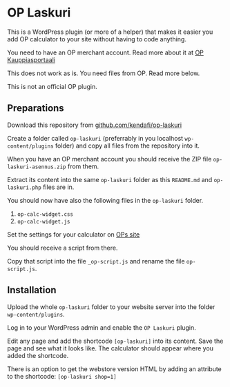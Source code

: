 # OP Laskuri #

This is a WordPress plugin (or more of a helper) that makes it easier you add
OP calculator to your site without having to code anything.

You need to have an OP merchant account. Read more about it at [OP Kauppiasportaali](https://kauppiasportaali.fi)

This does not work as is. You need files from OP. Read more below.

This is not an official OP plugin.

## Preparations ##

Download this repository from [github.com/kendafi/op-laskuri](https://github.com/kendafi/op-laskuri)

Create a folder called `op-laskuri` (preferrably in you localhost `wp-content/plugins` folder)
and copy all files from the repository into it.

When you have an OP merchant account you should receive the ZIP file `op-laskuri-asennus.zip` from them.

Extract its content into the same `op-laskuri` folder as this `README.md` and `op-laskuri.php` files are in.

You should now have also the following files in the `op-laskuri` folder.

1. `op-calc-widget.css`
2. `op-calc-widget.js`

Set the settings for your calculator on
[OPs site](https://kauppiasportaali.fi/merchants/kirjaudu)

You should receive a script from there.

Copy that script into the file `_op-script.js` and rename the file `op-script.js`.

## Installation ##

Upload the whole `op-laskuri` folder to your website server into the folder `wp-content/plugins`.

Log in to your WordPress admin and enable the `OP Laskuri` plugin.

Edit any page and add the shortcode `[op-laskuri]` into its content.
Save the page and see what it looks like.
The calculator should appear where you added the shortcode.

There is an option to get the webstore version HTML by adding an attribute to the shortcode: `[op-laskuri shop=1]`